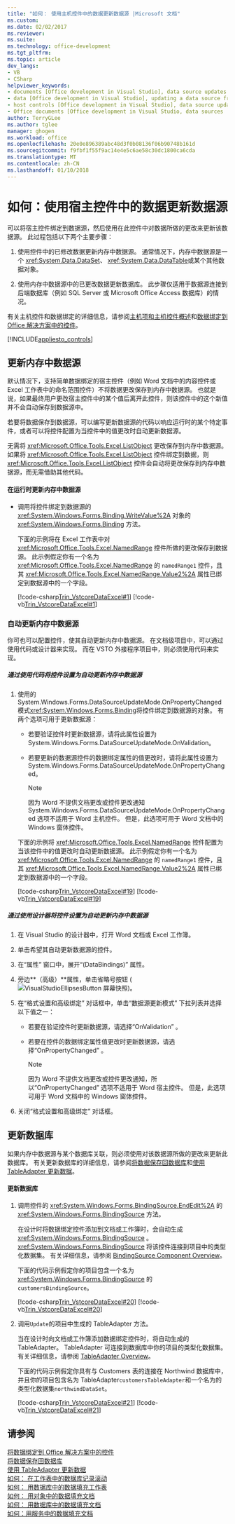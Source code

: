 ```yaml
---
title: "如何： 使用主机控件中的数据更新数据源 |Microsoft 文档"
ms.custom: 
ms.date: 02/02/2017
ms.reviewer: 
ms.suite: 
ms.technology: office-development
ms.tgt_pltfrm: 
ms.topic: article
dev_langs:
- VB
- CSharp
helpviewer_keywords:
- documents [Office development in Visual Studio], data source updates
- data [Office development in Visual Studio], updating a data source from a document
- host controls [Office development in Visual Studio], data source updates
- Office documents [Office development in Visual Studio, data sources
author: TerryGLee
ms.author: tglee
manager: ghogen
ms.workload: office
ms.openlocfilehash: 20e0e896389abc48d3f0b08136f06b90748b161d
ms.sourcegitcommit: f9fbf1f55f9ac14e4e5c6ae58c30dc1800ca6cda
ms.translationtype: MT
ms.contentlocale: zh-CN
ms.lasthandoff: 01/10/2018
---
```

# <a name="how-to-update-a-data-source-with-data-from-a-host-control"></a>如何：使用宿主控件中的数据更新数据源
  可以将宿主控件绑定到数据源，然后使用在此控件中对数据所做的更改来更新该数据源。 此过程包括以下两个主要步骤：  
  
1.  使用控件中的已修改数据更新内存中数据源。 通常情况下，内存中数据源是一个 <xref:System.Data.DataSet>、 <xref:System.Data.DataTable>或某个其他数据对象。  
  
2.  使用内存中数据源中的已更改数据更新数据库。 此步骤仅适用于数据源连接到后端数据库（例如 SQL Server 或 Microsoft Office Access 数据库）的情况。  
  
 有关主机控件和数据绑定的详细信息，请参阅[主机项和主机控件概述](../vsto/host-items-and-host-controls-overview.md)和[数据绑定到 Office 解决方案中的控件](../vsto/binding-data-to-controls-in-office-solutions.md)。  
  
 [!INCLUDE[appliesto_controls](../vsto/includes/appliesto-controls-md.md)]  
  
## <a name="updating-the-in-memory-data-source"></a>更新内存中数据源  
 默认情况下，支持简单数据绑定的宿主控件（例如 Word 文档中的内容控件或 Excel 工作表中的命名范围控件）不将数据更改保存到内存中数据源。 也就是说，如果最终用户更改宿主控件中的某个值后离开此控件，则该控件中的这个新值并不会自动保存到数据源中。  
  
 若要将数据保存到数据源，可以编写更新数据源的代码以响应运行时的某个特定事件，或者可以将控件配置为当控件中的值更改时自动更新数据源。  
  
 无需将 <xref:Microsoft.Office.Tools.Excel.ListObject> 更改保存到内存中数据源。 如果将 <xref:Microsoft.Office.Tools.Excel.ListObject> 控件绑定到数据，则 <xref:Microsoft.Office.Tools.Excel.ListObject> 控件会自动将更改保存到内存中数据源，而无需借助其他代码。  
  
#### <a name="to-update-the-in-memory-data-source-at-run-time"></a>在运行时更新内存中数据源  
  
-   调用将控件绑定到数据源的 <xref:System.Windows.Forms.Binding.WriteValue%2A> 对象的 <xref:System.Windows.Forms.Binding> 方法。  
  
     下面的示例将在 Excel 工作表中对 <xref:Microsoft.Office.Tools.Excel.NamedRange> 控件所做的更改保存到数据源。 此示例假定你有一个名为 <xref:Microsoft.Office.Tools.Excel.NamedRange> 的 `namedRange1` 控件，且其 <xref:Microsoft.Office.Tools.Excel.NamedRange.Value2%2A> 属性已绑定到数据源中的一个字段。  
  
     [!code-csharp[Trin_VstcoreDataExcel#1](../vsto/codesnippet/CSharp/Trin_VstcoreDataExcelCS/Sheet1.cs#1)]
     [!code-vb[Trin_VstcoreDataExcel#1](../vsto/codesnippet/VisualBasic/Trin_VstcoreDataExcelVB/Sheet1.vb#1)]  
  
### <a name="automatically-updating-the-in-memory-data-source"></a>自动更新内存中数据源  
 你可也可以配置控件，使其自动更新内存中数据源。 在文档级项目中，可以通过使用代码或设计器来实现。 而在 VSTO 外接程序项目中，则必须使用代码来实现。  
  
##### <a name="to-set-a-control-to-automatically-update-the-in-memory-data-source-by-using-code"></a>通过使用代码将控件设置为自动更新内存中数据源  
  
1.  使用的 System.Windows.Forms.DataSourceUpdateMode.OnPropertyChanged 模式<xref:System.Windows.Forms.Binding>将控件绑定到数据源的对象。 有两个选项可用于更新数据源：  
  
    -   若要验证控件时更新数据源，请将此属性设置为 System.Windows.Forms.DataSourceUpdateMode.OnValidation。  
  
    -   若要更新的数据源控件的数据绑定属性的值更改时，请将此属性设置为 System.Windows.Forms.DataSourceUpdateMode.OnPropertyChanged。  
  
        > [!NOTE]  
        >  因为 Word 不提供文档更改或控件更改通知 System.Windows.Forms.DataSourceUpdateMode.OnPropertyChanged 选项不适用于 Word 主机控件。 但是，此选项可用于 Word 文档中的 Windows 窗体控件。  
  
     下面的示例将 <xref:Microsoft.Office.Tools.Excel.NamedRange> 控件配置为当该控件中的值更改时自动更新数据源。 此示例假定你有一个名为 <xref:Microsoft.Office.Tools.Excel.NamedRange> 的 `namedRange1` 控件，且其 <xref:Microsoft.Office.Tools.Excel.NamedRange.Value2%2A> 属性已绑定到数据源中的一个字段。  
  
     [!code-csharp[Trin_VstcoreDataExcel#19](../vsto/codesnippet/CSharp/Trin_VstcoreDataExcelCS/Sheet1.cs#19)]
     [!code-vb[Trin_VstcoreDataExcel#19](../vsto/codesnippet/VisualBasic/Trin_VstcoreDataExcelVB/Sheet1.vb#19)]  
  
##### <a name="to-set-a-control-to-automatically-update-the-in-memory-data-source-by-using-the-designer"></a>通过使用设计器将控件设置为自动更新内存中数据源  
  
1.  在 Visual Studio 的设计器中，打开 Word 文档或 Excel 工作簿。  
  
2.  单击希望其自动更新数据源的控件。  
  
3.  在“属性”  窗口中，展开“(DataBindings)”  属性。  
  
4.  旁边**（高级）**属性，单击省略号按钮 (![VisualStudioEllipsesButton 屏幕快照](../vsto/media/vbellipsesbutton.png "VisualStudioEllipsesButton 屏幕快照"))。  
  
5.  在“格式设置和高级绑定”  对话框中，单击“数据源更新模式”  下拉列表并选择以下值之一：  
  
    -   若要在验证控件时更新数据源，请选择“OnValidation” 。  
  
    -   若要在控件的数据绑定属性值更改时更新数据源，请选择“OnPropertyChanged” 。  
  
        > [!NOTE]  
        >  因为 Word 不提供文档更改或控件更改通知，所以“OnPropertyChanged”  选项不适用于 Word 宿主控件。 但是，此选项可用于 Word 文档中的 Windows 窗体控件。  
  
6.  关闭“格式设置和高级绑定”  对话框。  
  
## <a name="updating-the-database"></a>更新数据库  
 如果内存中数据源与某个数据库关联，则必须使用对该数据源所做的更改来更新此数据库。 有关更新数据库的详细信息，请参阅[将数据保存回数据库](../data-tools/save-data-back-to-the-database.md)和[使用 TableAdapter 更新数据](../data-tools/update-data-by-using-a-tableadapter.md)。  
  
#### <a name="to-update-the-database"></a>更新数据库  
  
1.  调用控件的 <xref:System.Windows.Forms.BindingSource.EndEdit%2A> 的 <xref:System.Windows.Forms.BindingSource> 方法。  
  
     在设计时将数据绑定控件添加到文档或工作簿时，会自动生成 <xref:System.Windows.Forms.BindingSource> 。 <xref:System.Windows.Forms.BindingSource> 将该控件连接到项目中的类型化数据集。 有关详细信息，请参阅 [BindingSource Component Overview](/dotnet/framework/winforms/controls/bindingsource-component-overview)。  
  
     下面的代码示例假定你的项目包含一个名为 <xref:System.Windows.Forms.BindingSource> 的 `customersBindingSource`。  
  
     [!code-csharp[Trin_VstcoreDataExcel#20](../vsto/codesnippet/CSharp/Trin_VstcoreDataExcelCS/Sheet1.cs#20)]
     [!code-vb[Trin_VstcoreDataExcel#20](../vsto/codesnippet/VisualBasic/Trin_VstcoreDataExcelVB/Sheet1.vb#20)]  
  
2.  调用`Update`的项目中生成的 TableAdapter 方法。  
  
     当在设计时向文档或工作簿添加数据绑定控件时，将自动生成的 TableAdapter。 TableAdapter 可连接到数据库中你的项目的类型化数据集。 有关详细信息，请参阅 [TableAdapter Overview](../data-tools/fill-datasets-by-using-tableadapters.md#tableadapter-overview)。  
  
     下面的代码示例假定你具有与 Customers 表的连接在 Northwind 数据库中，并且你的项目包含名为 TableAdapter`customersTableAdapter`和一个名为的类型化数据集`northwindDataSet`。  
  
     [!code-csharp[Trin_VstcoreDataExcel#21](../vsto/codesnippet/CSharp/Trin_VstcoreDataExcelCS/Sheet1.cs#21)]
     [!code-vb[Trin_VstcoreDataExcel#21](../vsto/codesnippet/VisualBasic/Trin_VstcoreDataExcelVB/Sheet1.vb#21)]  
  
## <a name="see-also"></a>请参阅  
 [将数据绑定到 Office 解决方案中的控件](../vsto/binding-data-to-controls-in-office-solutions.md)   
 [将数据保存回数据库](../data-tools/save-data-back-to-the-database.md)    
 [使用 TableAdapter 更新数据](../data-tools/update-data-by-using-a-tableadapter.md)    
 [如何： 在工作表中的数据库记录滚动](../vsto/how-to-scroll-through-database-records-in-a-worksheet.md)   
 [如何： 用数据库中的数据填充工作表](../vsto/how-to-populate-worksheets-with-data-from-a-database.md)   
 [如何： 用对象中的数据填充文档](../vsto/how-to-populate-documents-with-data-from-objects.md)   
 [如何： 用数据库中的数据填充文档](../vsto/how-to-populate-documents-with-data-from-a-database.md)   
 [如何：用服务中的数据填充文档](../vsto/how-to-populate-documents-with-data-from-services.md)  
  
  